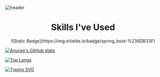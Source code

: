 
![header](https://capsule-render.vercel.app/api?type=rounded&height=250&section=header&text=Jayden's%20Playground&fontSize=70&theme=onedark)


# <center> Skills I've Used </center>
<p align="center"> ![Static Badge](https://img.shields.io/badge/spring_boot-%236DB33F) </p>


[![Anurag's GitHub stats](https://github-readme-stats.vercel.app/api?username=hyowon3434&show=reviews,prs_merged,prs_merged_percentage&show_icons=true&theme=tokyonight)](https://github.com/anuraghazra/github-readme-stats)


[![Top Langs](https://github-readme-stats.vercel.app/api/top-langs/?username=hyowon3434&layout=donut&theme=tokyonight)](https://github.com/anuraghazra/github-readme-stats)


[![Typing SVG](https://readme-typing-svg.demolab.com?font=Fira+Code&pause=1000&random=false&width=435&lines=Thank+you+for+reading+my+introduction)](https://git.io/typing-svg)


<!--
**hyowon3434/hyowon3434** is a ✨ _special_ ✨ repository because its `README.md` (this file) appears on your GitHub profile.

Here are some ideas to get you started:

- 🔭 I’m currently working on ...
- 🌱 I’m currently learning ...
- 👯 I’m looking to collaborate on ...
- 🤔 I’m looking for help with ...
- 💬 Ask me about ...
- 📫 How to reach me: ...
- 😄 Pronouns: ...
- ⚡ Fun fact: ...
-->
